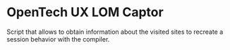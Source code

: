 # OpenTech UX LOM Captor

Script that allows to obtain information about the visited sites to recreate a session behavior with the compiler.